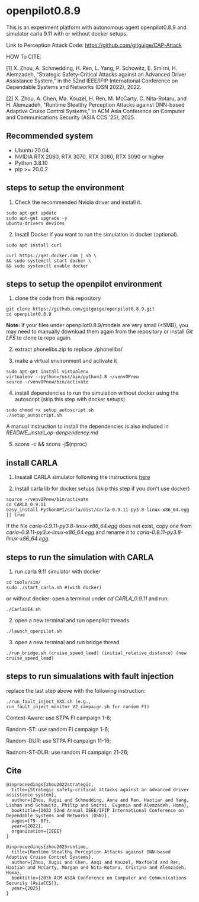 # openpilot0.8.9
This is an experiment platform with autonomous agent openpilot0.8.9 and simulator carla 9.11 with or without docker setups.

Link to Perception Attack Code: https://github.com/gitguige/CAP-Attack


HOW To CITE:

[1] X. Zhou, A. Schmedding, H. Ren, L. Yang, P. Schowitz, E. Smirni, H. Alemzadeh, “Strategic Safety-Critical Attacks against an Advanced Driver Assistance System,” in the 52nd IEEE/IFIP International Conference on Dependable Systems and Networks (DSN 2022), 2022.

[2] X. Zhou, A. Chen, Ma. Kouzel, H. Ren, M. McCarty, C. Nita-Rotaru, and H. Alemzadeh, "Runtime Stealthy Perception Attacks against DNN-based Adaptive Cruise Control Systems," in ACM Asia Conference on Computer and Communications Security (ASIA CCS ’25), 2025.


## Recommended system
* Ubuntu 20.04
* NVIDIA RTX 2080, RTX 3070, RTX 3080, RTX 3090 or higher
* Python 3.8.10
* pip >= 20.0.2

## steps to setup the environment
1. Check the recommended Nvidia driver and install it.
```
sudo apt-get update
sudo apt-get upgrade -y
ubuntu-drivers devices
```

2. Insatll Docker if you want to run the simulation in docker (optional).
```
sudo apt install curl

curl https://get.docker.com | sh \
&& sudo systemctl start docker \
&& sudo systemctl enable docker
```

## steps to setup the openpilot environment
1. clone the code from this repository
```
git clone https://github.com/gitguige/openpilot0.8.9.git
cd openpilot0.8.9
```
**Note:** if your files under openpilot0.8.9/models are very small (<5MB), you may need to manually download them again from the repository or install *Git LFS* to clone te repo again.


2. extract phonelibs.zip to replace ./phonelibs/

3. make a virtual environment and activate it
```
sudo apt-get install virtualenv
virtualenv --python=/usr/bin/python3.8 ~/venvOPnew
source ~/venvOPnew/bin/activate
```

4. install dependencies to run the simulation without docker using the autoscript (skip this step with docker setups)

```
sudo chmod +x setup_autoscript.sh
./setup_autoscript.sh
```
   A manual instruction to install the dependencies is also included in *README_install_op-denpendency.md* 

5. scons -c && scons -j$(nproc)


## install CARLA
1. Insatall CARLA simulator following the instructions [here](http://carla.readthedocs.io/en/0.9.11/start_quickstart/)

2. install carla lib for docker setups (skip this step if you don't use docker)
```
source ~/venvOPnew/bin/activate
cd CARLA_0.9.11
easy_install PythonAPI/carla/dist/carla-0.9.11-py3.8-linux-x86_64.egg || true
```
If the file *carla-0.9.11-py3.8-linux-x86_64.egg* does not exist, copy one from *carla-0.9.11-py3.x-linux-x86_64.egg* and rename it to *carla-0.9.11-py3.8-linux-x86_64.egg*.

## steps to run the simulation with CARLA
1. run carla 9.11 simulator with docker
```
cd tools/sim/ 
sudo ./start_carla.sh #(with docker)
```
   or without docker: open a terminal under *cd CARLA_0.9.11* and run:
```
./CarlaUE4.sh
```

2. open a new terminal and run openpilot threads
```
./launch_openpilot.sh 
```

3. open a new terminal and run bridge thread
```
./run_bridge.sh (cruise_speed_lead) (initial_relative_distance) (new cruise_speed_lead)
```

## steps to run simualations with fault injection
replace the last step above with the following instruction:
```
./run_fault_inject_XXX.sh (e.g., run_fault_inject_monitor_V2_campaign.sh for random FI)
```
Context-Aware: use STPA FI campaign 1-6;

Random-ST: use random FI campaign 1-6;

Random-DUR: use STPA FI canpaign 11-16;

Radnom-ST-DUR: use random FI campaign 21-26;


## Cite
```
@inproceedings{zhou2022strategic,
  title={Strategic safety-critical attacks against an advanced driver assistance system},
  author={Zhou, Xugui and Schmedding, Anna and Ren, Haotian and Yang, Lishan and Schowitz, Philip and Smirni, Evgenia and Alemzadeh, Homa},
  booktitle={2022 52nd Annual IEEE/IFIP International Conference on Dependable Systems and Networks (DSN)},
  pages={79--87},
  year={2022},
  organization={IEEE}
}

@inproceedings{zhou2025runtime,
  title={Runtime Stealthy Perception Attacks against DNN-based Adaptive Cruise Control Systems},
  author={Zhou, Xugui and Chen, Anqi and Kouzel, Maxfield and Ren, Haotian and McCarty, Morgan and Nita-Rotaru, Cristina and Alemzadeh, Homa},
  booktitle={20th ACM ASIA Conference on Computer and Communications Security (AsiaCCS)},
  year={2025}
}
```

